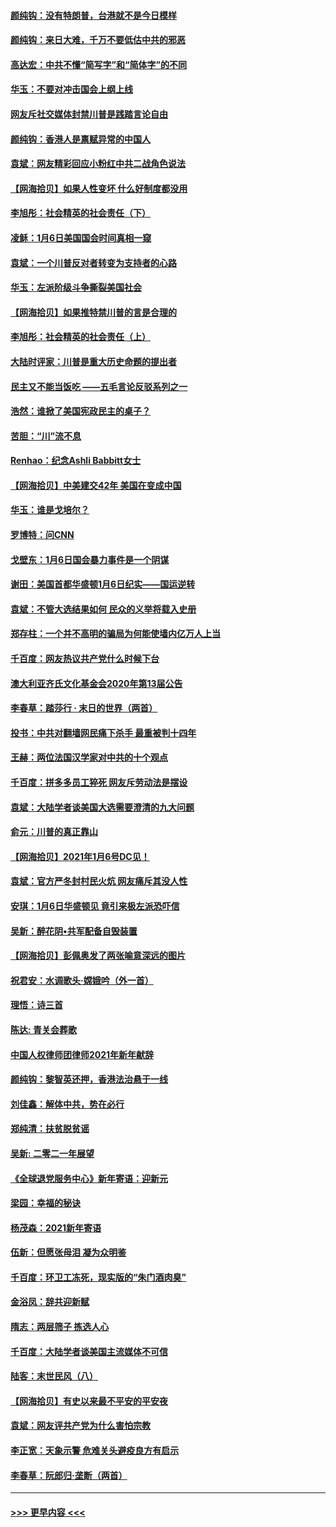 #### [颜纯钩：没有特朗普，台港就不是今日模样](../pages/nsc993/n12692678.md?t=01171001) 
#### [颜纯钩：来日大难，千万不要低估中共的邪恶](../pages/nsc993/n12692080.md?t=01171001) 
#### [高达宏：中共不懂“简写字”和“简体字”的不同](../pages/nsc993/n12692068.md?t=01171001) 
#### [华玉：不要对冲击国会上纲上线](../pages/nsc993/n12689948.md?t=01171001) 
#### [网友斥社交媒体封禁川普是践踏言论自由](../pages/nsc993/n12687482.md?t=01171001) 
#### [颜纯钩：香港人是禀赋异常的中国人](../pages/nsc993/n12685142.md?t=01171001) 
#### [袁斌：网友精彩回应小粉红中共二战角色说法](../pages/nsc993/n12684994.md?t=01171001) 
#### [【网海拾贝】如果人性变坏 什么好制度都没用](../pages/nsc993/n12683000.md?t=01171001) 
#### [李旭彤：社会精英的社会责任（下）](../pages/nsc993/n12680604.md?t=01171001) 
#### [凌稣：1月6日美国国会时间真相一窥](../pages/nsc993/n12682780.md?t=01171001) 
#### [袁斌：一个川普反对者转变为支持者的心路](../pages/nsc993/n12682700.md?t=01171001) 
#### [华玉：左派阶级斗争撕裂美国社会](../pages/nsc993/n12681226.md?t=01171001) 
#### [【网海拾贝】如果推特禁川普的言是合理的](../pages/nsc993/n12681232.md?t=01171001) 
#### [李旭彤：社会精英的社会责任（上）](../pages/nsc993/n12680501.md?t=01171001) 
#### [大陆时评家：川普是重大历史命题的提出者](../pages/nsc993/n12679904.md?t=01171001) 
#### [民主又不能当饭吃 ——五毛言论反驳系列之一](../pages/nsc993/n12679877.md?t=01171001) 
#### [浩然：谁掀了美国宪政民主的桌子？](../pages/nsc993/n12679850.md?t=01171001) 
#### [苦胆：“川”流不息](../pages/nsc993/n12678388.md?t=01171001) 
#### [Renhao：纪念Ashli Babbitt女士](../pages/nsc993/n12678359.md?t=01171001) 
#### [【网海拾贝】中美建交42年 美国在变成中国](../pages/nsc993/n12678324.md?t=01171001) 
#### [华玉：谁是戈培尔？](../pages/nsc993/n12677515.md?t=01171001) 
#### [罗博特：问CNN](../pages/nsc993/n12677172.md?t=01171001) 
#### [戈壁东：1月6日国会暴力事件是一个阴谋](../pages/nsc993/n12674639.md?t=01171001) 
#### [谢田：美国首都华盛顿1月6日纪实——国运逆转](../pages/nsc993/n12673190.md?t=01171001) 
#### [袁斌：不管大选结果如何 民众的义举将载入史册](../pages/nsc993/n12672787.md?t=01171001) 
#### [郑存柱：一个并不高明的骗局为何能使墙内亿万人上当](../pages/nsc993/n12671449.md?t=01171001) 
#### [千百度：网友热议共产党什么时候下台](../pages/nsc993/n12670442.md?t=01171001) 
#### [澳大利亚齐氏文化基金会2020年第13届公告](../pages/nsc993/n12670273.md?t=01171001) 
#### [李春草：踏莎行 · 末日的世界（两首）](../pages/nsc993/n12670253.md?t=01171001) 
#### [投书：中共对翻墙网民痛下杀手 最重被判十四年](../pages/nsc993/n12670190.md?t=01171001) 
#### [王赫：两位法国汉学家对中共的十个观点](../pages/nsc993/n12669593.md?t=01171001) 
#### [千百度：拼多多员工猝死 网友斥劳动法是摆设](../pages/nsc993/n12668081.md?t=01171001) 
#### [袁斌：大陆学者谈美国大选需要澄清的九大问题](../pages/nsc993/n12668023.md?t=01171001) 
#### [俞元：川普的真正靠山](../pages/nsc993/n12668000.md?t=01171001) 
#### [【网海拾贝】2021年1月6号DC见！](../pages/nsc993/n12664957.md?t=01171001) 
#### [袁斌：官方严冬封村民火炕 网友痛斥其没人性](../pages/nsc993/n12664882.md?t=01171001) 
#### [安琪：1月6日华盛顿见 竟引来极左派恐吓信](../pages/nsc993/n12664831.md?t=01171001) 
#### [吴新：醉花阴•共军配备自毁装置](../pages/nsc993/n12664766.md?t=01171001) 
#### [【网海拾贝】彭佩奥发了两张喻意深远的图片](../pages/nsc993/n12663515.md?t=01171001) 
#### [祝君安：水调歌头·嫦娥吟（外一首）](../pages/nsc993/n12663345.md?t=01171001) 
#### [理悟：诗三首](../pages/nsc993/n12663334.md?t=01171001) 
#### [陈达: 青关会葬歌](../pages/nsc993/n12663305.md?t=01171001) 
#### [中国人权律师团律师2021年新年献辞](../pages/nsc993/n12661792.md?t=01171001) 
#### [颜纯钩：黎智英还押，香港法治悬于一线](../pages/nsc993/n12661371.md?t=01171001) 
#### [刘佳鑫：解体中共，势在必行](../pages/nsc993/n12661335.md?t=01171001) 
#### [郑纯清：扶贫脱贫谣](../pages/nsc993/n12658729.md?t=01171001) 
#### [吴新: 二零二一年展望](../pages/nsc993/n12658664.md?t=01171001) 
#### [《全球退党服务中心》新年寄语：迎新元](../pages/nsc993/n12658408.md?t=01171001) 
#### [梁园：幸福的秘诀](../pages/nsc993/n12658061.md?t=01171001) 
#### [杨茂森：2021新年寄语](../pages/nsc993/n12658128.md?t=01171001) 
#### [伍新：但愿张母泪 凝为众明鉴](../pages/nsc993/n12656861.md?t=01171001) 
#### [千百度：环卫工冻死，现实版的“朱门酒肉臭”](../pages/nsc993/n12655588.md?t=01171001) 
#### [金浴凤：辞共迎新赋](../pages/nsc993/n12653369.md?t=01171001) 
#### [隋志：两层筛子 拣选人心](../pages/nsc993/n12653341.md?t=01171001) 
#### [千百度：大陆学者谈美国主流媒体不可信](../pages/nsc993/n12651269.md?t=01171001) 
#### [陆客：末世民风（八）](../pages/nsc993/n12648233.md?t=01171001) 
#### [【网海拾贝】有史以来最不平安的平安夜](../pages/nsc993/n12647164.md?t=01171001) 
#### [袁斌：网友评共产党为什么害怕宗教](../pages/nsc993/n12647003.md?t=01171001) 
#### [李正宽：天象示警 危难关头避疫良方有启示](../pages/nsc993/n12646262.md?t=01171001) 
#### [李春草：阮郎归‧垄断（两首）](../pages/nsc993/n12646302.md?t=01171001) 

----
#### [ >>> 更早内容 <<< ](../indexes/nsc993-earlier.md)
